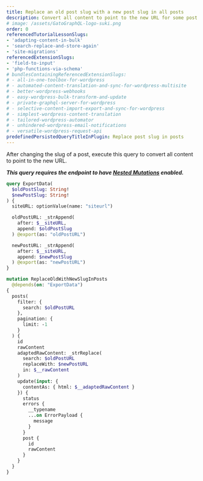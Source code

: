 ```yaml
---
title: Replace an old post slug with a new post slug in all posts
description: Convert all content to point to the new URL for some post
# image: /assets/GatoGraphQL-logo-suki.png
order: 0
referencedTutorialLessonSlugs:
- 'adapting-content-in-bulk'
- 'search-replace-and-store-again'
- 'site-migrations'
referencedExtensionSlugs:
- 'field-to-input'
- 'php-functions-via-schema'
# bundlesContainingReferencedExtensionSlugs:
# - all-in-one-toolbox-for-wordpress
# - automated-content-translation-and-sync-for-wordpress-multisite
# - better-wordpress-webhooks
# - easy-wordpress-bulk-transform-and-update
# - private-graphql-server-for-wordpress
# - selective-content-import-export-and-sync-for-wordpress
# - simplest-wordpress-content-translation
# - tailored-wordpress-automator
# - unhindered-wordpress-email-notifications
# - versatile-wordpress-request-api
predefinedPersistedQueryTitleInPlugin: Replace post slug in posts
---
```


After changing the slug of a post, execute this query to convert all content to point to the new URL.

**_This query requires the endpoint to have [Nested Mutations](https://gatographql.com/guides/schema/using-nested-mutations/) enabled._**

```graphql
query ExportData(
  $oldPostSlug: String!
  $newPostSlug: String!
) {
  siteURL: optionValue(name: "siteurl")

  oldPostURL: _strAppend(
    after: $__siteURL,
    append: $oldPostSlug
  ) @export(as: "oldPostURL")

  newPostURL: _strAppend(
    after: $__siteURL,
    append: $newPostSlug
  ) @export(as: "newPostURL")
}

mutation ReplaceOldWithNewSlugInPosts
  @depends(on: "ExportData")
{
  posts(
    filter: {
      search: $oldPostURL
    },
    pagination: {
      limit: -1
    }
  ) {
    id
    rawContent
    adaptedRawContent: _strReplace(
      search: $oldPostURL
      replaceWith: $newPostURL
      in: $__rawContent
    )
    update(input: {
      contentAs: { html: $__adaptedRawContent }
    }) {
      status
      errors {
        __typename
        ...on ErrorPayload {
          message
        }
      }
      post {
        id
        rawContent
      }
    }
  }
}
```
